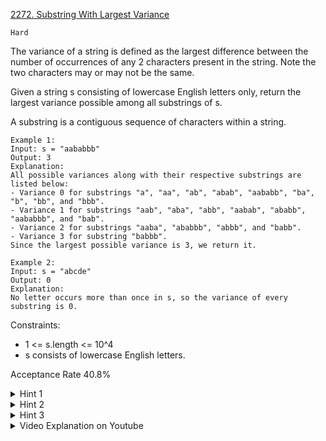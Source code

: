 [2272. Substring With Largest Variance](https://leetcode.com/problems/substring-with-largest-variance/description/)

`Hard`

The variance of a string is defined as the largest difference between the number of occurrences of any 2 characters present in the string. Note the two characters may or may not be the same.

Given a string s consisting of lowercase English letters only, return the largest variance possible among all substrings of s.

A substring is a contiguous sequence of characters within a string.

```
Example 1:
Input: s = "aababbb"
Output: 3
Explanation:
All possible variances along with their respective substrings are listed below:
- Variance 0 for substrings "a", "aa", "ab", "abab", "aababb", "ba", "b", "bb", and "bbb".
- Variance 1 for substrings "aab", "aba", "abb", "aabab", "ababb", "aababbb", and "bab".
- Variance 2 for substrings "aaba", "ababbb", "abbb", and "babb".
- Variance 3 for substring "babbb".
Since the largest possible variance is 3, we return it.

Example 2:
Input: s = "abcde"
Output: 0
Explanation:
No letter occurs more than once in s, so the variance of every substring is 0.
``` 

Constraints:

- 1 <= s.length <= 10^4
- s consists of lowercase English letters.

Acceptance Rate
40.8%

<details>
<summary>Hint 1</summary>

Think about how to solve the problem if the string had only two distinct characters.

</details>

<details>
<summary>Hint 2</summary>

If we replace all occurrences of the first character by +1 and those of the second character by -1, can we efficiently calculate the largest possible variance of a string with only two distinct characters?

</details>

<details>
<summary>Hint 3</summary>

Now, try finding the optimal answer by taking all possible pairs of characters into consideration.

</details>

<details>
<summary>Video Explanation on Youtube</summary>

[HuifengGuan](https://www.youtube.com/watch?v=P6KnO-Dw0Fo)
</details>